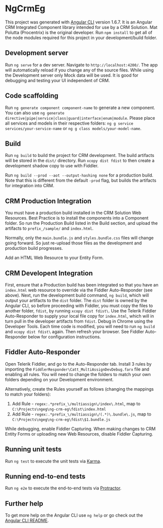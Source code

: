 # NgCrmEg

This project was generated with [Angular CLI](https://github.com/angular/angular-cli) version 1.6.7. It is an Angular CRM Integrated Component library intended for use by a CRM Solution. Mat Polutta (Procentrix) is the original developer. Run `npm install` to get all of the node modules required for this project in your development/build folder.

## Development server

Run `ng serve` for a dev server. Navigate to `http://localhost:4200/`. The app will automatically reload if you change any of the source files. While using the Development server only Mock data will be used. It is good for debugging and testing your UI independent of CRM.

## Code scaffolding

Run `ng generate component component-name` to generate a new component. You can also use `ng generate directive|pipe|service|class|guard|interface|enum|module`. Please place all services and models in their respective folders: `ng g service services/your-service-name` or `ng g class models/your-model-name`.

## Build

Run `ng build` to build the project for CRM development. The build artifacts will be stored in the `dist/` directory. Run `xcopy dist fdist` to then create a development shadow copy to use with Fiddler.

Run `ng build --prod --aot --output-hashing none` for a production build. Note that this is different from the default `-prod` flag, but builds the artifacts for integration into CRM.

## CRM Production Integration

You must have a production build installed in the CRM Solution Web Resources. Best Practice is to install the components into a Component folder. So run the Production Build listed in the Build section, and upload the artifacts to `prefix_/sample/` and `index.html`.

Normally, only the `main.bundle.js` and `styles.bundle.css` files will change going forward. So just re-upload those files as the development and production build progresses.

Add an HTML Web Resource to your Entity Form.

## CRM Developent Integration

First, ensure that a Production build has been integrated so that you have an `index.html` web resource to override via the Fiddler Auto-Responder (see above). Next, run the development build command, `ng build`, which will output your artifacts to the `dist` folder. The `dist` folder is owned by the Angular CLI, so before proceeding with Fiddler, you must copy the files to another folder, `fdist`, by running `xcopy dist fdist\`. Use the Telerik Fiddler Auto-Responder to supply your local file copy for `index.html`, which will in turn pull in the developer artifacts from `fdist`. Debug in Chrome using the Developer Tools. Each time code is modified, you will need to run `ng build` and `xcopy dist fdist\` again. Then refresh your browser. See Fiddler Auto-Responder below for configuration instructions.

## Fiddler Auto-Responder

Open Telerik Fiddler, and go to the Auto-Responder tab. Install 3 rules by importing the `FiddlerResponder\Catt_MultiAssignDevDebug.farx` file and enabling all rules. You will need to change the folders to match your own folders depending on your Development environment.

Alternatively, create the Rules yourself as follows (changing the mappings to match your folders):
1. Add Rule - `regex:.*prefix_\/multiassign\/index\.html`, map to `C:\Projects\ngeg\ng-crm-eg\fdist\index.html`
2. Add Rule - `regex:.*prefix_\/multiassign\/(.*)\.bundle\.js`, map to `C:\Projects\ngeg\ng-crm-eg\fdist\$1.bundle.js`

While debugging, enable Fiddler Capturing. When making changes to CRM Entity Forms or uploading new Web Resources, disable Fiddler Capturing.

## Running unit tests

Run `ng test` to execute the unit tests via [Karma](https://karma-runner.github.io).

## Running end-to-end tests

Run `ng e2e` to execute the end-to-end tests via [Protractor](http://www.protractortest.org/).

## Further help

To get more help on the Angular CLI use `ng help` or go check out the [Angular CLI README](https://github.com/angular/angular-cli/blob/master/README.md).
